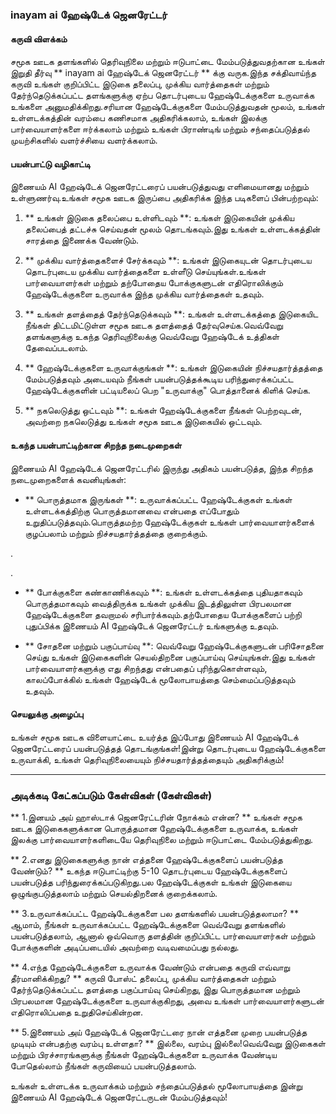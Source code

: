 ### inayam ai ஹேஷ்டேக் ஜெனரேட்டர்

#### கருவி விளக்கம்
சமூக ஊடக தளங்களில் தெரிவுநிலை மற்றும் ஈடுபாட்டை மேம்படுத்துவதற்கான உங்கள் இறுதி தீர்வு ** inayam ai ஹேஷ்டேக் ஜெனரேட்டர் ** க்கு வருக.இந்த சக்திவாய்ந்த கருவி உங்கள் குறிப்பிட்ட இடுகை தலைப்பு, முக்கிய வார்த்தைகள் மற்றும் தேர்ந்தெடுக்கப்பட்ட தளங்களுக்கு ஏற்ப தொடர்புடைய ஹேஷ்டேக்குகளை உருவாக்க உங்களை அனுமதிக்கிறது.சரியான ஹேஷ்டேக்குகளை மேம்படுத்துவதன் மூலம், உங்கள் உள்ளடக்கத்தின் வரம்பை கணிசமாக அதிகரிக்கலாம், உங்கள் இலக்கு பார்வையாளர்களை ஈர்க்கலாம் மற்றும் உங்கள் பிராண்டிங் மற்றும் சந்தைப்படுத்தல் முயற்சிகளில் வளர்ச்சியை வளர்க்கலாம்.

#### பயன்பாட்டு வழிகாட்டி
இணையம் AI ஹேஷ்டேக் ஜெனரேட்டரைப் பயன்படுத்துவது எளிமையானது மற்றும் உள்ளுணர்வு.உங்கள் சமூக ஊடக இருப்பை அதிகரிக்க இந்த படிகளைப் பின்பற்றவும்:

1. ** உங்கள் இடுகை தலைப்பை உள்ளிடவும் **: உங்கள் இடுகையின் முக்கிய தலைப்பைத் தட்டச்சு செய்வதன் மூலம் தொடங்கவும்.இது உங்கள் உள்ளடக்கத்தின் சாரத்தை இணைக்க வேண்டும்.

2. ** முக்கிய வார்த்தைகளைச் சேர்க்கவும் **: உங்கள் இடுகையுடன் தொடர்புடைய தொடர்புடைய முக்கிய வார்த்தைகளை உள்ளீடு செய்யுங்கள்.உங்கள் பார்வையாளர்கள் மற்றும் தற்போதைய போக்குகளுடன் எதிரொலிக்கும் ஹேஷ்டேக்குகளை உருவாக்க இந்த முக்கிய வார்த்தைகள் உதவும்.

3. ** உங்கள் தளத்தைத் தேர்ந்தெடுக்கவும் **: உங்கள் உள்ளடக்கத்தை இடுகையிட நீங்கள் திட்டமிட்டுள்ள சமூக ஊடக தளத்தைத் தேர்வுசெய்க.வெவ்வேறு தளங்களுக்கு உகந்த தெரிவுநிலைக்கு வெவ்வேறு ஹேஷ்டேக் உத்திகள் தேவைப்படலாம்.

4. ** ஹேஷ்டேக்குகளை உருவாக்குங்கள் **: உங்கள் இடுகையின் நிச்சயதார்த்தத்தை மேம்படுத்தவும் அடையவும் நீங்கள் பயன்படுத்தக்கூடிய பரிந்துரைக்கப்பட்ட ஹேஷ்டேக்குகளின் பட்டியலைப் பெற "உருவாக்கு" பொத்தானைக் கிளிக் செய்க.

5. ** நகலெடுத்து ஒட்டவும் **: உங்கள் ஹேஷ்டேக்குகளை நீங்கள் பெற்றவுடன், அவற்றை நகலெடுத்து உங்கள் சமூக ஊடக இடுகையில் ஒட்டவும்.

#### உகந்த பயன்பாட்டிற்கான சிறந்த நடைமுறைகள்
இணையம் AI ஹேஷ்டேக் ஜெனரேட்டரில் இருந்து அதிகம் பயன்படுத்த, இந்த சிறந்த நடைமுறைகளைக் கவனியுங்கள்:

- ** பொருத்தமாக இருங்கள் **: உருவாக்கப்பட்ட ஹேஷ்டேக்குகள் உங்கள் உள்ளடக்கத்திற்கு பொருத்தமானவை என்பதை எப்போதும் உறுதிப்படுத்தவும்.பொருத்தமற்ற ஹேஷ்டேக்குகள் உங்கள் பார்வையாளர்களைக் குழப்பலாம் மற்றும் நிச்சயதார்த்தத்தை குறைக்கும்.

.

.

- ** போக்குகளை கண்காணிக்கவும் **: உங்கள் உள்ளடக்கத்தை புதியதாகவும் பொருத்தமாகவும் வைத்திருக்க உங்கள் முக்கிய இடத்திலுள்ள பிரபலமான ஹேஷ்டேக்குகளை தவறாமல் சரிபார்க்கவும்.தற்போதைய போக்குகளைப் பற்றி புதுப்பிக்க இணையம் AI ஹேஷ்டேக் ஜெனரேட்டர் உங்களுக்கு உதவும்.

- ** சோதனை மற்றும் பகுப்பாய்வு **: வெவ்வேறு ஹேஷ்டேக்குகளுடன் பரிசோதனை செய்து உங்கள் இடுகைகளின் செயல்திறனை பகுப்பாய்வு செய்யுங்கள்.இது உங்கள் பார்வையாளர்களுக்கு எது சிறந்தது என்பதைப் புரிந்துகொள்ளவும், காலப்போக்கில் உங்கள் ஹேஷ்டேக் மூலோபாயத்தை செம்மைப்படுத்தவும் உதவும்.

#### செயலுக்கு அழைப்பு
உங்கள் சமூக ஊடக விளையாட்டை உயர்த்த இப்போது இணையம் AI ஹேஷ்டேக் ஜெனரேட்டரைப் பயன்படுத்தத் தொடங்குங்கள்!இன்று தொடர்புடைய ஹேஷ்டேக்குகளை உருவாக்கி, உங்கள் தெரிவுநிலையையும் நிச்சயதார்த்தத்தையும் அதிகரிக்கும்!

---

### அடிக்கடி கேட்கப்படும் கேள்விகள் (கேள்விகள்)

** 1.இனயம் அய் ஹாஸ்டாக் ஜெனரேட்டரின் நோக்கம் என்ன? **
உங்கள் சமூக ஊடக இடுகைகளுக்கான பொருத்தமான ஹேஷ்டேக்குகளை உருவாக்க, உங்கள் இலக்கு பார்வையாளர்களிடையே தெரிவுநிலை மற்றும் ஈடுபாட்டை மேம்படுத்துகிறது.

** 2.எனது இடுகைகளுக்கு நான் எத்தனை ஹேஷ்டேக்குகளைப் பயன்படுத்த வேண்டும்? **
உகந்த ஈடுபாட்டிற்கு 5-10 தொடர்புடைய ஹேஷ்டேக்குகளைப் பயன்படுத்த பரிந்துரைக்கப்படுகிறது.பல ஹேஷ்டேக்குகள் உங்கள் இடுகையை ஒழுங்குபடுத்தலாம் மற்றும் செயல்திறனைக் குறைக்கலாம்.

** 3.உருவாக்கப்பட்ட ஹேஷ்டேக்குகளை பல தளங்களில் பயன்படுத்தலாமா? **
ஆமாம், நீங்கள் உருவாக்கப்பட்ட ஹேஷ்டேக்குகளை வெவ்வேறு தளங்களில் பயன்படுத்தலாம், ஆனால் ஒவ்வொரு தளத்தின் குறிப்பிட்ட பார்வையாளர்கள் மற்றும் போக்குகளின் அடிப்படையில் அவற்றை வடிவமைப்பது நல்லது.

** 4.எந்த ஹேஷ்டேக்குகளை உருவாக்க வேண்டும் என்பதை கருவி எவ்வாறு தீர்மானிக்கிறது? **
கருவி போஸ்ட் தலைப்பு, முக்கிய வார்த்தைகள் மற்றும் தேர்ந்தெடுக்கப்பட்ட தளத்தை பகுப்பாய்வு செய்கிறது, இது பொருத்தமான மற்றும் பிரபலமான ஹேஷ்டேக்குகளை உருவாக்குகிறது, அவை உங்கள் பார்வையாளர்களுடன் எதிரொலிப்பதை உறுதிசெய்கின்றன.

** 5.இணையம் அய் ஹேஷ்டேக் ஜெனரேட்டரை நான் எத்தனை முறை பயன்படுத்த முடியும் என்பதற்கு வரம்பு உள்ளதா? **
இல்லை, வரம்பு இல்லை!வெவ்வேறு இடுகைகள் மற்றும் பிரச்சாரங்களுக்கு நீங்கள் ஹேஷ்டேக்குகளை உருவாக்க வேண்டிய போதெல்லாம் நீங்கள் கருவியைப் பயன்படுத்தலாம்.

உங்கள் உள்ளடக்க உருவாக்கம் மற்றும் சந்தைப்படுத்தல் மூலோபாயத்தை இன்று இணையம் AI ஹேஷ்டேக் ஜெனரேட்டருடன் மேம்படுத்தவும்!